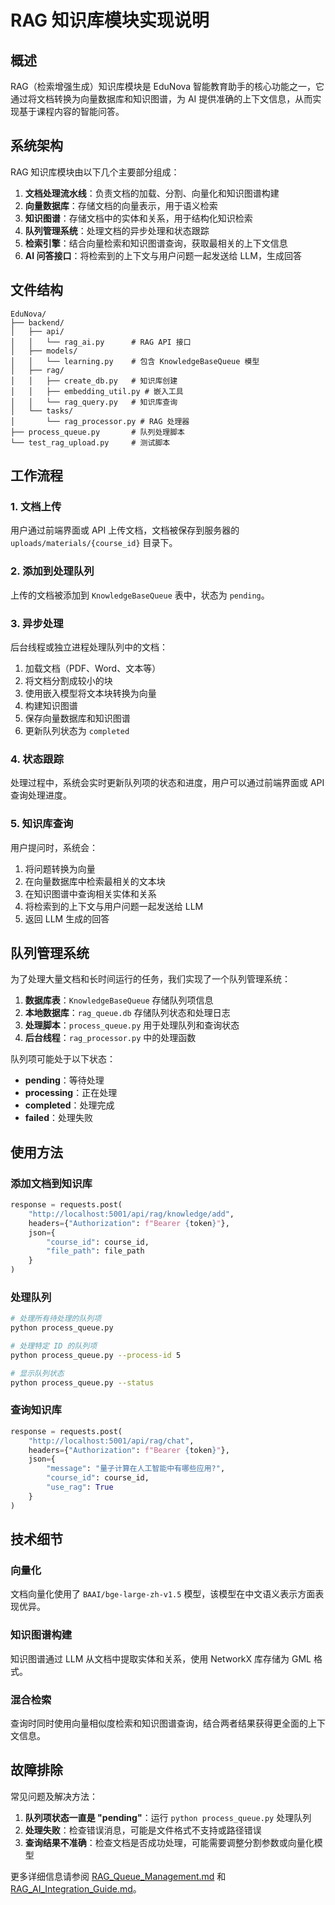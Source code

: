 # RAG 知识库模块实现说明

## 概述

RAG（检索增强生成）知识库模块是 EduNova 智能教育助手的核心功能之一，它通过将文档转换为向量数据库和知识图谱，为 AI 提供准确的上下文信息，从而实现基于课程内容的智能问答。

## 系统架构

RAG 知识库模块由以下几个主要部分组成：

1. **文档处理流水线**：负责文档的加载、分割、向量化和知识图谱构建
2. **向量数据库**：存储文档的向量表示，用于语义检索
3. **知识图谱**：存储文档中的实体和关系，用于结构化知识检索
4. **队列管理系统**：处理文档的异步处理和状态跟踪
5. **检索引擎**：结合向量检索和知识图谱查询，获取最相关的上下文信息
6. **AI 问答接口**：将检索到的上下文与用户问题一起发送给 LLM，生成回答

## 文件结构

```
EduNova/
├── backend/
│   ├── api/
│   │   └── rag_ai.py      # RAG API 接口
│   ├── models/
│   │   └── learning.py    # 包含 KnowledgeBaseQueue 模型
│   ├── rag/
│   │   ├── create_db.py   # 知识库创建
│   │   ├── embedding_util.py # 嵌入工具
│   │   └── rag_query.py   # 知识库查询
│   └── tasks/
│       └── rag_processor.py # RAG 处理器
├── process_queue.py       # 队列处理脚本
└── test_rag_upload.py     # 测试脚本
```

## 工作流程

### 1. 文档上传

用户通过前端界面或 API 上传文档，文档被保存到服务器的 `uploads/materials/{course_id}` 目录下。

### 2. 添加到处理队列

上传的文档被添加到 `KnowledgeBaseQueue` 表中，状态为 `pending`。

### 3. 异步处理

后台线程或独立进程处理队列中的文档：

1. 加载文档（PDF、Word、文本等）
2. 将文档分割成较小的块
3. 使用嵌入模型将文本块转换为向量
4. 构建知识图谱
5. 保存向量数据库和知识图谱
6. 更新队列状态为 `completed`

### 4. 状态跟踪

处理过程中，系统会实时更新队列项的状态和进度，用户可以通过前端界面或 API 查询处理进度。

### 5. 知识库查询

用户提问时，系统会：

1. 将问题转换为向量
2. 在向量数据库中检索最相关的文本块
3. 在知识图谱中查询相关实体和关系
4. 将检索到的上下文与用户问题一起发送给 LLM
5. 返回 LLM 生成的回答

## 队列管理系统

为了处理大量文档和长时间运行的任务，我们实现了一个队列管理系统：

1. **数据库表**：`KnowledgeBaseQueue` 存储队列项信息
2. **本地数据库**：`rag_queue.db` 存储队列状态和处理日志
3. **处理脚本**：`process_queue.py` 用于处理队列和查询状态
4. **后台线程**：`rag_processor.py` 中的处理函数

队列项可能处于以下状态：

- **pending**：等待处理
- **processing**：正在处理
- **completed**：处理完成
- **failed**：处理失败

## 使用方法

### 添加文档到知识库

```python
response = requests.post(
    "http://localhost:5001/api/rag/knowledge/add",
    headers={"Authorization": f"Bearer {token}"},
    json={
        "course_id": course_id,
        "file_path": file_path
    }
)
```

### 处理队列

```bash
# 处理所有待处理的队列项
python process_queue.py

# 处理特定 ID 的队列项
python process_queue.py --process-id 5

# 显示队列状态
python process_queue.py --status
```

### 查询知识库

```python
response = requests.post(
    "http://localhost:5001/api/rag/chat",
    headers={"Authorization": f"Bearer {token}"},
    json={
        "message": "量子计算在人工智能中有哪些应用?",
        "course_id": course_id,
        "use_rag": True
    }
)
```

## 技术细节

### 向量化

文档向量化使用了 `BAAI/bge-large-zh-v1.5` 模型，该模型在中文语义表示方面表现优异。

### 知识图谱构建

知识图谱通过 LLM 从文档中提取实体和关系，使用 NetworkX 库存储为 GML 格式。

### 混合检索

查询时同时使用向量相似度检索和知识图谱查询，结合两者结果获得更全面的上下文信息。

## 故障排除

常见问题及解决方法：

1. **队列项状态一直是 "pending"**：运行 `python process_queue.py` 处理队列
2. **处理失败**：检查错误消息，可能是文件格式不支持或路径错误
3. **查询结果不准确**：检查文档是否成功处理，可能需要调整分割参数或向量化模型

更多详细信息请参阅 [RAG_Queue_Management.md](RAG_Queue_Management.md) 和 [RAG_AI_Integration_Guide.md](RAG_AI_Integration_Guide.md)。